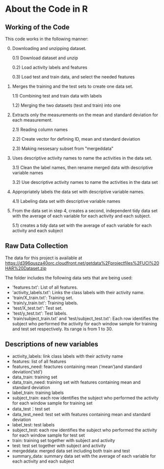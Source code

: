 # About the Code in R 
## Working of the Code
This code works in the following manner:

0) Downloading and unzipping dataset.

    0.1) Download dataset and unzip
   
    0.2) Load activity labels and features
    
    0.3) Load test and train data, and select the needed features

1) Merges the training and the test sets to create one data set.

    1.1) Combining test and train data with labels
    
    1.2) Merging the two datasets (test and train) into one

2) Extracts only the measurements on the mean and standard deviation for each measurement.

    2.1) Reading column names
    
    2.2) Create vector for defining ID, mean and standard deviation
    
    2.3) Making nessesary subset from "mergeddata"
    
3) Uses descriptive activity names to name the activities in the data set.

    3.1) Clean the label names, then rename merged data with descriptive variable names
    
    3.2) Use descriptive activity names to name the activities in the data set
    
4) Appropriately labels the data set with descriptive variable names.

    4.1) Labeling data set with descriptive variable names
    
5) From the data set in step 4, creates a second, independent tidy data set with the average of each variable for each activity and each subject.
   
    5.1) creates a tidy data set with the average of each variable for each activity and each subject
    
   
## Raw Data Collection

The data for this project is available at https://d396qusza40orc.cloudfront.net/getdata%2Fprojectfiles%2FUCI%20HAR%20Dataset.zip

The folder includes the following data sets that are being used:
- 'features.txt': List of all features.
- 'activity_labels.txt': Links the class labels with their activity name.
- 'train/X_train.txt': Training set.
- 'train/y_train.txt': Training labels.
- 'test/X_test.txt': Test set.
- 'test/y_test.txt': Test labels.
- 'train/subject_train.txt' and 'test/subject_test.txt': Each row identifies the subject who performed the activity for each window sample for training and test set respectively. Its range is from 1 to 30.


## Descriptions of new variables

- activity_labels: link class labels with their activity name
- features: list of all features
- features_need: feactures containing mean (‘mean’)and standard deviation(‘std’)
- data_train: training set
- data_train_need: training set with features containing mean and standard deviation
- label_train: training labels
- subject_train: each row identifies the subject who performed the activity for each window sample for training set
- data_test：test set
- data_test_need: test set with features containing mean and standard deviation
- label_test: test labels
- subject_test: each row identifies the subject who performed the activity for each window sample for test set
- train: training set together with subject and activity
- test: test set together with subject and activity
- mergeddata: merged data set including both train and test
- summary_data: summary data set with the average of each variable for each activity and each subject
